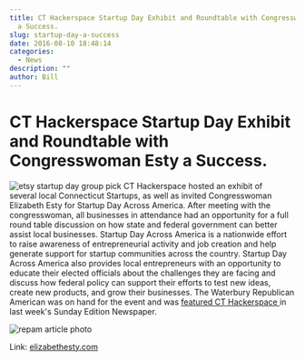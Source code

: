 ```yaml
---
title: CT Hackerspace Startup Day Exhibit and Roundtable with Congresswoman Esty
  a Success.
slug: startup-day-a-success
date: 2016-08-10 18:48:14
categories:
  - News
description: ""
author: Bill
---
```


# CT Hackerspace Startup Day Exhibit and Roundtable with Congresswoman Esty a Success.

![etsy startup day group pick](/uploads/2016/08/etsy-startup-day-group-pick-150x150.jpg) CT Hackerspace hosted an exhibit of several local Connecticut Startups, as well as invited Congresswoman Elizabeth Esty for Startup Day Across America. After meeting with the congresswoman, all businesses in attendance had an opportunity for a full round table discussion on how state and federal government can better assist local businesses. Startup Day Across America is a nationwide effort to raise awareness of entrepreneurial activity and job creation and help generate support for startup communities across the country. Startup Day Across America also provides local entrepreneurs with an opportunity to educate their elected officials about the challenges they are facing and discuss how federal policy can support their efforts to test new ideas, create new products, and grow their businesses. The Waterbury Republican American was on hand for the event and was [featured CT Hackerspace ](http://www.rep-am.com/articles/2016/08/06/news/local/973510.txt)in last week's Sunday Edition Newspaper.

![repam article photo](/uploads/2016/08/repam-article-photo.png)

Link: [elizabethesty.com](elizabethesty.com)
